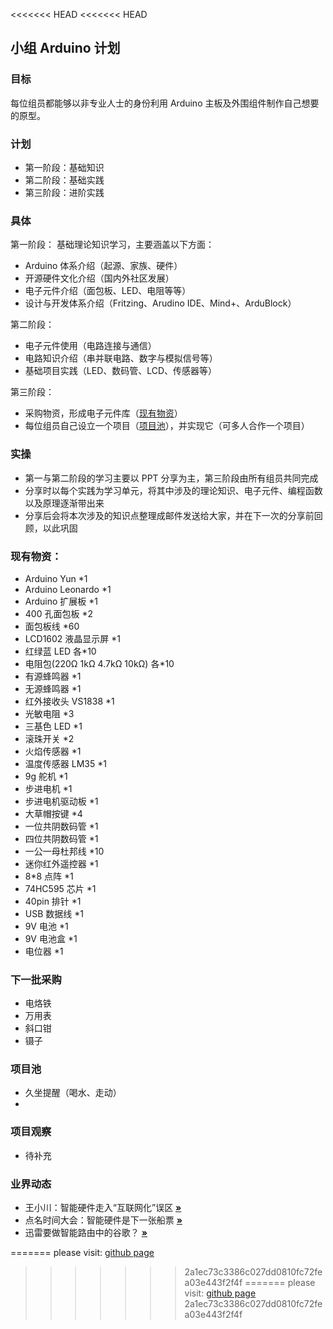 <<<<<<< HEAD
<<<<<<< HEAD
## 小组 Arduino 计划

### 目标
每位组员都能够以非专业人士的身份利用 Arduino 主板及外围组件制作自己想要的原型。

### 计划
* 第一阶段：基础知识
* 第二阶段：基础实践
* 第三阶段：进阶实践

### 具体
第一阶段：
基础理论知识学习，主要涵盖以下方面：
* Arduino 体系介绍（起源、家族、硬件）
* 开源硬件文化介绍（国内外社区发展）
* 电子元件介绍（面包板、LED、电阻等等）
* 设计与开发体系介绍（Fritzing、Arudino IDE、Mind+、ArduBlock）


第二阶段：
* 电子元件使用（电路连接与通信）
* 电路知识介绍（串并联电路、数字与模拟信号等）
* 基础项目实践（LED、数码管、LCD、传感器等）


第三阶段：
* 采购物资，形成电子元件库（[现有物资](#现有物资)）
* 每位组员自己设立一个项目（[项目池](#项目池)），并实现它（可多人合作一个项目）


### 实操
* 第一与第二阶段的学习主要以 PPT 分享为主，第三阶段由所有组员共同完成
* 分享时以每个实践为学习单元，将其中涉及的理论知识、电子元件、编程函数以及原理逐渐带出来
* 分享后会将本次涉及的知识点整理成邮件发送给大家，并在下一次的分享前回顾，以此巩固


### 现有物资：
* Arduino Yun *1
* Arduino Leonardo *1
* Arduino 扩展板 *1
* 400 孔面包板 *2
* 面包板线 *60
* LCD1602 液晶显示屏 *1
* 红绿蓝 LED 各*10
* 电阻包(220Ω 1kΩ 4.7kΩ 10kΩ) 各*10
* 有源蜂鸣器 *1
* 无源蜂鸣器 *1
* 红外接收头 VS1838 *1
* 光敏电阻 *3
* 三基色 LED *1
* 滚珠开关 *2
* 火焰传感器 *1
* 温度传感器 LM35 *1
* 9g 舵机 *1
* 步进电机 *1
* 步进电机驱动板 *1
* 大草帽按键 *4
* 一位共阴数码管 *1
* 四位共阴数码管 *1
* 一公一母杜邦线 *10
* 迷你红外遥控器 *1
* 8*8 点阵 *1
* 74HC595 芯片 *1
* 40pin 排针 *1
* USB 数据线 *1
* 9V 电池 *1
* 9V 电池盒 *1
* 电位器 *1


### 下一批采购
* 电烙铁
* 万用表
* 斜口钳
* 镊子


### 项目池
* 久坐提醒（喝水、走动）
* 


### 项目观察
* 待补充


### 业界动态
* 王小川：智能硬件走入“互联网化”误区 **[&raquo;](http://www.ifanr.com/413036)**
* 点名时间大会：智能硬件是下一张船票 **[&raquo;](http://www.leiphone.com/dianmingshijian.html)**
* 迅雷要做智能路由中的谷歌？ **[&raquo;](http://mp.weixin.qq.com/s?__biz=MjM5ODIwMTkwMA==&mid=200127679&idx=1&sn=75272bcf032472eb75d91af58bc8e03d)**


=======
please visit: [github page](http://hahnzhu.github.io/practice-of-arduino/)
>>>>>>> 2a1ec73c3386c027dd0810fc72fea03e443f2f4f
=======
please visit: [github page](http://hahnzhu.github.io/practice-of-arduino/)
>>>>>>> 2a1ec73c3386c027dd0810fc72fea03e443f2f4f
